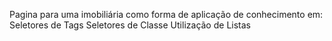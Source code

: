Pagina para uma imobiliária como forma de aplicação de conhecimento em:
Seletores de Tags
Seletores de Classe
Utilização de Listas